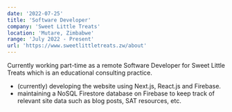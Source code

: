 ```yaml
---
date: '2022-07-25'
title: 'Software Developer'
company: 'Sweet Little Treats'
location: 'Mutare, Zimbabwe'
range: 'July 2022 - Present'
url: 'https://www.sweetlittletreats.zw/about'
---
```


Currently working part-time as a remote Software Developer for Sweet Little Treats which is an educational consulting practice.
- (currently) developing the website using Next.js, React.js and Firebase.
- maintaining a NoSQL Firestore database on Firebase to keep track of relevant site data such as blog posts, SAT resources, etc.
